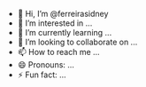 - 👋 Hi, I’m @ferreirasidney
- 👀 I’m interested in ...
- 🌱 I’m currently learning ...
- 💞️ I’m looking to collaborate on ...
- 📫 How to reach me ...
- 😄 Pronouns: ...
- ⚡ Fun fact: ...

<!---
ferreirasidney/ferreirasidney is a ✨ special ✨ repository because its `README.md` (this file) appears on your GitHub profile.
You can click the Preview link to take a look at your changes.
--->
